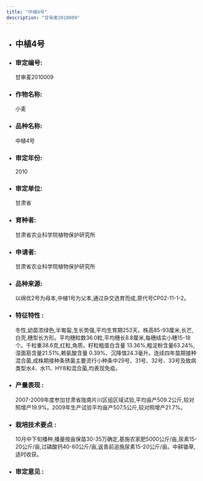 ```yaml
---
title: "中植4号"
description: "甘审麦2010009"
---
```

* ## 中植4号
* ###  审定编号:  
   甘审麦2010009

*  ### 作物名称:  
   小麦

*   ###  品种名称: 
    中植4号

*   ### 审定年份: 
    2010

*   ### 审定单位:  
    甘肃省

*   ### 育种者:  
    甘肃省农业科学院植物保护研究所

*   ### 申请者:  
    甘肃省农业科学院植物保护研究所

*   ### 品种来源:  
    以绵优2号为母本,中植1号为父本,通过杂交选育而成,原代号CP02-11-1-2。

*   ### 特征特性 : 
    冬性,幼苗浓绿色,半匍匐,生长势强,平均生育期253天。株高85-93厘米,长芒,白壳,穗型长方形。平均穗粒数36.0粒,平均穗长8.8厘米,每穗结实小穗15-18个。千粒重38.6克,红粒,角质。籽粒粗蛋白含量 13.36%,粗淀粉含量63.24%,湿面筋含量21.51%,赖氨酸含量 0.39%、沉降值24.3毫升。连续四年苗期接种混合菌,成株期接种条锈菌主要流行小种条中29号、31号、32号、33号及致病类型水4、水11、HY8和混合菌,均表现免疫。

*   ### 产量表现 : 
    2007-2009年度参加甘肃省陇南片川区组区域试验,平均亩产509.2公斤,较对照增产19.9%。2009年生产试验平均亩产507.5公斤,较对照增产21.7%。

*   ### 栽培技术要点 : 
    10月中下旬播种,播量按亩保苗30-35万确定,基施农家肥5000公斤/亩,尿素15-20公斤/亩,过磷酸钙40-60公斤/亩,返青前追施尿素15-20公斤/亩。中耕锄草,适时收获。

*   ### 审定意见 : 
    
